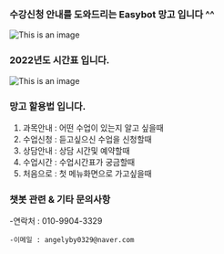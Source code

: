 ### 수강신청 안내를 도와드리는 Easybot 망고 입니다  ^^

![This is an image](https://user-images.githubusercontent.com/104042384/168471804-d0232c22-0acf-4a23-95a6-b1a3519dc169.PNG)


### 2022년도 시간표 입니다.
![This is an image](https://user-images.githubusercontent.com/104042384/168467029-7d11f618-6000-4b71-92c5-421177e416f0.PNG)


### 망고 할용법 입니다.
  1. 과목안내 : 어떤 수업이 있는지 알고 싶을때
  2. 수업신청 : 듣고싶으신 수업을 신청할때
  3. 상담안내 : 상담 시간및 예약할때 
  4. 수업시간 : 수업시간표가 궁금할때
  5. 처음으로 : 첫 메뉴화면으로 가고싶을때


### 챗봇 관련 & 기타  문의사항  
  -연락처 : 010-9904-3329
  
    -이메일 : angelyby0329@naver.com
